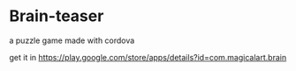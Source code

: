 # Brain-teaser
a puzzle game made with cordova

get it in https://play.google.com/store/apps/details?id=com.magicalart.brain
